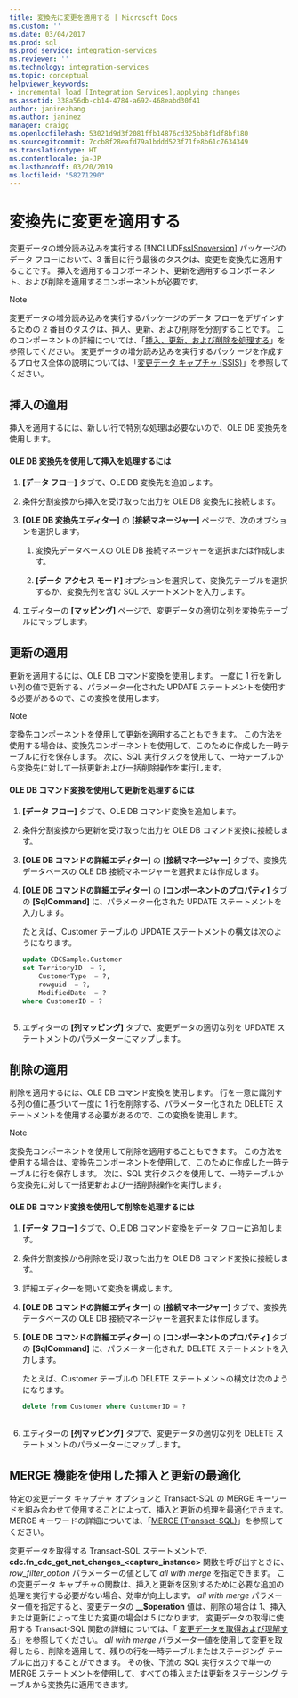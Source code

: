 ```yaml
---
title: 変換先に変更を適用する | Microsoft Docs
ms.custom: ''
ms.date: 03/04/2017
ms.prod: sql
ms.prod_service: integration-services
ms.reviewer: ''
ms.technology: integration-services
ms.topic: conceptual
helpviewer_keywords:
- incremental load [Integration Services],applying changes
ms.assetid: 338a56db-cb14-4784-a692-468eabd30f41
author: janinezhang
ms.author: janinez
manager: craigg
ms.openlocfilehash: 53021d9d3f2081ffb14876cd325bb8f1df8bf180
ms.sourcegitcommit: 7ccb8f28eafd79a1bddd523f71fe8b61c7634349
ms.translationtype: HT
ms.contentlocale: ja-JP
ms.lasthandoff: 03/20/2019
ms.locfileid: "58271290"
---
```

# <a name="apply-the-changes-to-the-destination"></a>変換先に変更を適用する
  変更データの増分読み込みを実行する [!INCLUDE[ssISnoversion](../../includes/ssisnoversion-md.md)] パッケージのデータ フローにおいて、3 番目に行う最後のタスクは、変更を変換先に適用することです。 挿入を適用するコンポーネント、更新を適用するコンポーネント、および削除を適用するコンポーネントが必要です。  
  
> [!NOTE]  
>  変更データの増分読み込みを実行するパッケージのデータ フローをデザインするための 2 番目のタスクは、挿入、更新、および削除を分割することです。 このコンポーネントの詳細については、「[挿入、更新、および削除を処理する](../../integration-services/change-data-capture/process-inserts-updates-and-deletes.md)」を参照してください。 変更データの増分読み込みを実行するパッケージを作成するプロセス全体の説明については、「[変更データ キャプチャ (SSIS)](../../integration-services/change-data-capture/change-data-capture-ssis.md)」を参照してください。  
  
## <a name="applying-inserts"></a>挿入の適用  
 挿入を適用するには、新しい行で特別な処理は必要ないので、OLE DB 変換先を使用します。  
  
#### <a name="to-process-inserts-by-using-an-ole-db-destination"></a>OLE DB 変換先を使用して挿入を処理するには  
  
1.  **[データ フロー]** タブで、OLE DB 変換先を追加します。  
  
2.  条件分割変換から挿入を受け取った出力を OLE DB 変換先に接続します。  
  
3.  **[OLE DB 変換先エディター]** の **[接続マネージャー]** ページで、次のオプションを選択します。  
  
    1.  変換先データベースの OLE DB 接続マネージャーを選択または作成します。  
  
    2.  **[データ アクセス モード]** オプションを選択して、変換先テーブルを選択するか、変換先列を含む SQL ステートメントを入力します。  
  
4.  エディターの **[マッピング]** ページで、変更データの適切な列を変換先テーブルにマップします。  
  
## <a name="applying-updates"></a>更新の適用  
 更新を適用するには、OLE DB コマンド変換を使用します。 一度に 1 行を新しい列の値で更新する、パラメーター化された UPDATE ステートメントを使用する必要があるので、この変換を使用します。  
  
> [!NOTE]  
>  変換先コンポーネントを使用して更新を適用することもできます。 この方法を使用する場合は、変換先コンポーネントを使用して、このために作成した一時テーブルに行を保存します。 次に、SQL 実行タスクを使用して、一時テーブルから変換先に対して一括更新および一括削除操作を実行します。  
  
#### <a name="to-process-updates-by-using-an-ole-db-command-transformation"></a>OLE DB コマンド変換を使用して更新を処理するには  
  
1.  **[データ フロー]** タブで、OLE DB コマンド変換を追加します。  
  
2.  条件分割変換から更新を受け取った出力を OLE DB コマンド変換に接続します。  
  
3.  **[OLE DB コマンドの詳細エディター]** の **[接続マネージャー]** タブで、変換先データベースの OLE DB 接続マネージャーを選択または作成します。  
  
4.  **[OLE DB コマンドの詳細エディター]** の **[コンポーネントのプロパティ]** タブの **[SqlCommand]** に、パラメーター化された UPDATE ステートメントを入力します。  
  
     たとえば、Customer テーブルの UPDATE ステートメントの構文は次のようになります。  
  
    ```sql
    update CDCSample.Customer  
    set TerritoryID  = ?,  
        CustomerType  = ?,  
        rowguid  = ?,  
        ModifiedDate  = ?  
    where CustomerID = ?  
  
    ```  
  
5.  エディターの **[列マッピング]** タブで、変更データの適切な列を UPDATE ステートメントのパラメーターにマップします。  
  
## <a name="applying-deletes"></a>削除の適用  
 削除を適用するには、OLE DB コマンド変換を使用します。 行を一意に識別する列の値に基づいて一度に 1 行を削除する、パラメーター化された DELETE ステートメントを使用する必要があるので、この変換を使用します。  
  
> [!NOTE]  
>  変換先コンポーネントを使用して削除を適用することもできます。 この方法を使用する場合は、変換先コンポーネントを使用して、このために作成した一時テーブルに行を保存します。 次に、SQL 実行タスクを使用して、一時テーブルから変換先に対して一括更新および一括削除操作を実行します。  
  
#### <a name="to-process-deletes-by-using-an-ole-db-command-transformation"></a>OLE DB コマンド変換を使用して削除を処理するには  
  
1.  **[データ フロー]** タブで、OLE DB コマンド変換をデータ フローに追加します。  
  
2.  条件分割変換から削除を受け取った出力を OLE DB コマンド変換に接続します。  
  
3.  詳細エディターを開いて変換を構成します。  
  
4.  **[OLE DB コマンドの詳細エディター]** の **[接続マネージャー]** タブで、変換先データベースの OLE DB 接続マネージャーを選択または作成します。  
  
5.  **[OLE DB コマンドの詳細エディター]** の **[コンポーネントのプロパティ]** タブの **[SqlCommand]** に、パラメーター化された DELETE ステートメントを入力します。  
  
     たとえば、Customer テーブルの DELETE ステートメントの構文は次のようになります。  
  
    ```sql
    delete from Customer where CustomerID = ?  
  
    ```  
  
6.  エディターの **[列マッピング]** タブで、変更データの適切な列を DELETE ステートメントのパラメーターにマップします。  
  
## <a name="optimizing-inserts-and-updates-by-using-merge-functionality"></a>MERGE 機能を使用した挿入と更新の最適化  
 特定の変更データ キャプチャ オプションと Transact-SQL の MERGE キーワードを組み合わせて使用することによって、挿入と更新の処理を最適化できます。 MERGE キーワードの詳細については、「[MERGE (Transact-SQL)](../../t-sql/statements/merge-transact-sql.md)」を参照してください。  
  
 変更データを取得する Transact-SQL ステートメントで、**cdc.fn_cdc_get_net_changes_<capture_instance>** 関数を呼び出すときに、*row_filter_option* パラメーターの値として *all with merge* を指定できます。 この変更データ キャプチャの関数は、挿入と更新を区別するために必要な追加の処理を実行する必要がない場合、効率が向上します。 *all with merge* パラメーター値を指定すると、変更データの **__$operation** 値は、削除の場合は 1、挿入または更新によって生じた変更の場合は 5 になります。 変更データの取得に使用する Transact-SQL 関数の詳細については、「 [変更データを取得および理解する](../../integration-services/change-data-capture/retrieve-and-understand-the-change-data.md)」を参照してください。 *all with merge* パラメーター値を使用して変更を取得したら、削除を適用して、残りの行を一時テーブルまたはステージング テーブルに出力することができます。 その後、下流の SQL 実行タスクで単一の MERGE ステートメントを使用して、すべての挿入または更新をステージング テーブルから変換先に適用できます。  
  
  
